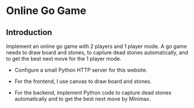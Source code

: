 # Online Go Game

## Introduction

Implement an online go game with 2 players and 1 player mode. A go game needs to draw board and stones, to capture dead stones automatically, and to get the best next move for the 1 player mode. 

- Configure a small Python HTTP server for this website.

- For the frontend, I use canvas to draw board and stones. 

- For the backend, implement Python code to capture dead stones automatically and to get the best next move by Minimax.